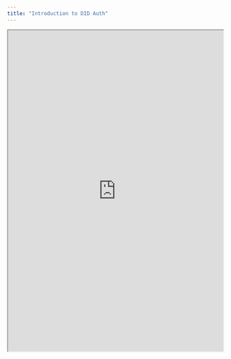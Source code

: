 ```yaml
---
title: "Introduction to DID Auth"
---
```



<iframe height="750" width="100%" src="https://ewelton.github.io/ktest/wiki.html#Introduction%20to%20DID%20Auth"></iframe>
